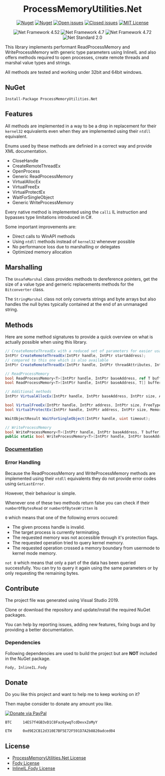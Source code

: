 <div align="center">

# ProcessMemoryUtilities.Net

[![Nuget](https://img.shields.io/nuget/v/ProcessMemoryUtilities.Net.svg)](https://www.nuget.org/packages/ProcessMemoryUtilities.Net/ "ProcessMemoryUtilities.Net on NuGet") [![Nuget](https://img.shields.io/nuget/dt/ProcessMemoryUtilities.Net.svg)](https://www.nuget.org/packages/ProcessMemoryUtilities.Net/ "Downloads on NuGet") [![Open issues](https://img.shields.io/github/issues-raw/michel-pi/ProcessMemoryUtilities.Net.svg)](https://github.com/michel-pi/ProcessMemoryUtilities.Net/issues "Open issues on Github") [![Closed issues](https://img.shields.io/github/issues-closed-raw/michel-pi/ProcessMemoryUtilities.Net.svg)](https://github.com/michel-pi/ProcessMemoryUtilities.Net/issues?q=is%3Aissue+is%3Aclosed "Closed issues on Github") [![MIT License](https://img.shields.io/github/license/michel-pi/ProcessMemoryUtilities.Net.svg)](https://github.com/michel-pi/ProcessMemoryUtilities.Net/blob/master/LICENSE "ProcessMemoryUtilities.Net license")

![Net Framework 4.52](https://img.shields.io/badge/.Net-4.52-informational.svg) ![Net Framework 4.7](https://img.shields.io/badge/.Net-4.7-informational.svg) ![Net Framework 4.72](https://img.shields.io/badge/.Net-4.72-informational.svg) ![Net Standard 2.0](https://img.shields.io/badge/.Net_Standard-2.0-informational.svg)
</div>

This library implements performant ReadProcessMemory and WriteProcessMemory with generic type parameters using InlineIL and also offers methods required to open processes, create remote threads and marshal value types and strings.

All methods are tested and working under 32bit and 64bit windows.

## NuGet

    Install-Package ProcessMemoryUtilities.Net

## Features

All methods are implemented in a way to be a drop in replacement for their `kernel32` equivalents even when they are implemented using their `ntdll` equivalent.

Enums used by these methods are definied in a correct way and provide XML documentation.

- CloseHandle
- CreateRemoteThreadEx
- OpenProcess
- Generic ReadProcessMemory
- VirtualAllocEx
- VirtualFreeEx
- VirtualProtectEx
- WaitForSingleObject
- Generic WriteProcessMemory

Every native method is implemented using the `calli` IL instruction and bypasses type limitations introduced in C#.

Some important improvements are:

- Direct calls to WinAPI methods
- Using `ntdll` methods instead of `kernel32` whenever possible
- No performance loss due to marshalling or delegates
- Optimized memory allocation

## Marshalling

The `UnsafeMarshal` class provides methods to dereference pointers, get the size of a value type and gerneric replacements methods for the `Bitconverter` class.

The `StringMarshal` class not only converts strings and byte arrays but also handles the null bytes typically contained at the end of an unmanaged string.

## Methods

Here are some method signatures to provide a quick overview on what is actually possible when using this library.

```cs
// CreateRemoteThreadEx with a reduced set of parameters for easier usage
IntPtr CreateRemoteThreadEx(IntPtr handle, IntPtr startAddress);
// compared to this one which is also available
IntPtr CreateRemoteThreadEx(IntPtr handle, IntPtr threadAttributes, IntPtr stackSize, IntPtr startAddress, IntPtr parameter, ThreadCreationFlags creationFlags, IntPtr attributeList, ref uint threadId);

// ReadProcessMemory
bool ReadProcessMemory<T>(IntPtr handle, IntPtr baseAddress, ref T buffer);
bool ReadProcessMemory<T>(IntPtr handle, IntPtr baseAddress, T[] buffer);

// Additional methods
IntPtr VirtualAllocEx(IntPtr handle, IntPtr baseAddress, IntPtr size, AllocationType allocationType, MemoryProtectionFlags memoryProtection);

bool VirtualFreeEx(IntPtr handle, IntPtr address, IntPtr size, FreeType freeType);
bool VirtualProtectEx(IntPtr handle, IntPtr address, IntPtr size, MemoryProtectionFlags newProtect, ref MemoryProtectionFlags oldProtect);

WaitObjectResult WaitForSingleObject(IntPtr handle, uint timeout);

// WriteProcessMemory
bool WriteProcessMemory<T>(IntPtr handle, IntPtr baseAddress, T buffer)
public static bool WriteProcessMemory<T>(IntPtr handle, IntPtr baseAddress, T[] buffer)
```

### [Documentation](https://michel-pi.github.io/ProcessMemoryUtilities.Net/ "ProcessMemoryUtilities.Net Documentation")

### Error Handling

Because the ReadProcessMemory and WriteProcessMemory methods are implemented using their `ntdll` equivalents they do not provide error codes using `GetLastError`.

However, their behaviour is simple.

Whenever one of these two methods return false you can check if their `numberOfBytesRead` or `numberOfBytesWritten` is

`0` which means that one of the following errors occured:

- The given process handle is invalid.
- The target process is currently terminating.
- The requested memory was not accessible through it's protection flags.
- The requested operation tried to query kernel memory.
- The requested operation crossed a memory boundary from usermode to kernel mode memory.

`not 0` which means that only a part of the data has been queried successfully. You can try to query it again using the same parameters or by only requesting the remaining bytes.

## Contribute

The project file was generated using Visual Studio 2019.

Clone or download the repository and update/install the required NuGet packages.

You can help by reporting issues, adding new features, fixing bugs and by providing a better documentation.  

### Dependencies

Following dependencies are used to build the project but are **NOT** included in the NuGet package.

    Fody, InlineIL.Fody

## Donate

Do you like this project and want to help me to keep working on it?

Then maybe consider to donate any amount you like.

[![Donate via PayPal](https://media.wtf/assets/img/pp.gif)](https://www.paypal.com/cgi-bin/webscr?cmd=_s-xclick&hosted_button_id=YJDWMDUSM8KKQ "Donate via PayPal")

```
BTC     14ES7f4GB3vD1C8Faz6ywqTcdDevxZoMyY

ETH     0xd9E2CB12d310E7BF5E72F591D7A2b8820adced04
```

## License

- [ProcessMemoryUtilities.Net License](https://github.com/michel-pi/ProcessMemoryUtilities.Net/blob/master/LICENSE "ProcessMemoryUtilities.Net License")
- [Fody License](https://github.com/Fody/Fody/blob/master/License.txt "Fody License")
- [InlineIL.Fody License](https://github.com/ltrzesniewski/InlineIL.Fody/blob/master/LICENSE "InlineIL.Fody License")
